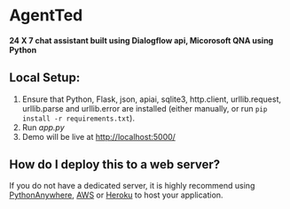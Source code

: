# AgentTed

#### 24 X 7 chat assistant built using Dialogflow api, Micorosoft QNA using Python
## Local Setup:
 1. Ensure that Python, Flask, json, apiai, sqlite3, http.client, urllib.request, urllib.parse and urllib.error are installed (either manually, or run `pip install -r requirements.txt`).
 2. Run *app.py*
 3. Demo will be live at [http://localhost:5000/](http://localhost:5000/)

## How do I deploy this to a web server?
If you do not have a dedicated server, it is highly recommend using [PythonAnywhere](https://www.pythonanywhere.com/), [AWS](https://aws.amazon.com/getting-started/projects/deploy-python-application/) or [Heroku](https://devcenter.heroku.com/articles/getting-started-with-python#introduction) to host your application.
